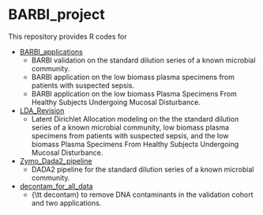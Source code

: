 # BARBI_project

This repository provides R codes for 
- [BARBI_applications](https://github.com/PratheepaJ/BARBI_project/tree/master/BARBI_applications)
    - BARBI validation on the standard dilution series of a known microbial community.
    - BARBI application on the low biomass plasma specimens from patients with suspected sepsis.
    - BARBI application on the low biomass Plasma Specimens From Healthy Subjects Undergoing Mucosal Disturbance.
-  [LDA_Revision](https://github.com/PratheepaJ/BARBI_project/tree/master/LDA_Revision)
    - Latent Dirichlet Allocation modeling on the the standard dilution series of a known microbial community, low biomass plasma specimens from patients with suspected sepsis, and the low biomass Plasma Specimens From Healthy Subjects Undergoing Mucosal Disturbance.
- [Zymo_Dada2_pipeline](https://github.com/PratheepaJ/BARBI_project/tree/master/Zymo_Dada2_pipeline)
    - DADA2 pipeline for the standard dilution series of a known microbial community.
- [decontam_for_all_data](https://github.com/PratheepaJ/BARBI_project/tree/master/decontam_for_all_data)
    - {\tt decontam} to remove DNA contaminants in the validation cohort and two applications. 
  
